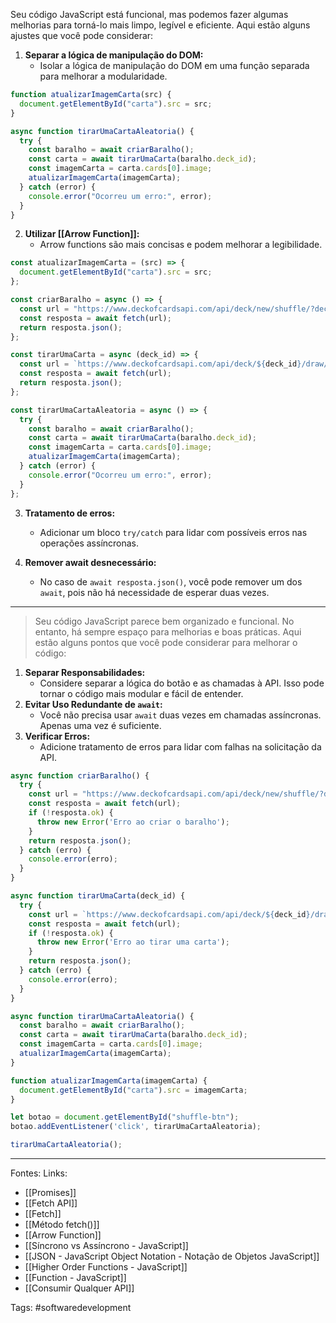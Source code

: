 Seu código JavaScript está funcional, mas podemos fazer algumas melhorias para torná-lo mais limpo, legível e eficiente. Aqui estão alguns ajustes que você pode considerar:

1. **Separar a lógica de manipulação do DOM:**
   - Isolar a lógica de manipulação do DOM em uma função separada para melhorar a modularidade.

```javascript
function atualizarImagemCarta(src) {
  document.getElementById("carta").src = src;
}

async function tirarUmaCartaAleatoria() {
  try {
    const baralho = await criarBaralho();
    const carta = await tirarUmaCarta(baralho.deck_id);
    const imagemCarta = carta.cards[0].image;
    atualizarImagemCarta(imagemCarta);
  } catch (error) {
    console.error("Ocorreu um erro:", error);
  }
}
```

2. **Utilizar [[Arrow Function]]:**
   - Arrow functions são mais concisas e podem melhorar a legibilidade.

```javascript
const atualizarImagemCarta = (src) => {
  document.getElementById("carta").src = src;
};

const criarBaralho = async () => {
  const url = "https://www.deckofcardsapi.com/api/deck/new/shuffle/?deck_count=1";
  const resposta = await fetch(url);
  return resposta.json();
};

const tirarUmaCarta = async (deck_id) => {
  const url = `https://www.deckofcardsapi.com/api/deck/${deck_id}/draw/?count=1`;
  const resposta = await fetch(url);
  return resposta.json();
};

const tirarUmaCartaAleatoria = async () => {
  try {
    const baralho = await criarBaralho();
    const carta = await tirarUmaCarta(baralho.deck_id);
    const imagemCarta = carta.cards[0].image;
    atualizarImagemCarta(imagemCarta);
  } catch (error) {
    console.error("Ocorreu um erro:", error);
  }
};
```

3. **Tratamento de erros:**
   - Adicionar um bloco `try/catch` para lidar com possíveis erros nas operações assíncronas.

4. **Remover await desnecessário:**
   - No caso de `await resposta.json()`, você pode remover um dos `await`, pois não há necessidade de esperar duas vezes.

---
>Seu código JavaScript parece bem organizado e funcional. No entanto, há sempre espaço para melhorias e boas práticas. Aqui estão alguns pontos que você pode considerar para melhorar o código:

1. **Separar Responsabilidades:**
   - Considere separar a lógica do botão e as chamadas à API. Isso pode tornar o código mais modular e fácil de entender.
2. **Evitar Uso Redundante de `await`:**
   - Você não precisa usar `await` duas vezes em chamadas assíncronas. Apenas uma vez é suficiente.
3. **Verificar Erros:**
   - Adicione tratamento de erros para lidar com falhas na solicitação da API.

```javascript
async function criarBaralho() {
  try {
    const url = "https://www.deckofcardsapi.com/api/deck/new/shuffle/?deck_count=1";
    const resposta = await fetch(url);
    if (!resposta.ok) {
      throw new Error('Erro ao criar o baralho');
    }
    return resposta.json();
  } catch (erro) {
    console.error(erro);
  }
}

async function tirarUmaCarta(deck_id) {
  try {
    const url = `https://www.deckofcardsapi.com/api/deck/${deck_id}/draw/?count=1`;
    const resposta = await fetch(url);
    if (!resposta.ok) {
      throw new Error('Erro ao tirar uma carta');
    }
    return resposta.json();
  } catch (erro) {
    console.error(erro);
  }
}

async function tirarUmaCartaAleatoria() {
  const baralho = await criarBaralho();
  const carta = await tirarUmaCarta(baralho.deck_id);
  const imagemCarta = carta.cards[0].image;
  atualizarImagemCarta(imagemCarta);
}

function atualizarImagemCarta(imagemCarta) {
  document.getElementById("carta").src = imagemCarta;
}

let botao = document.getElementById("shuffle-btn");
botao.addEventListener('click', tirarUmaCartaAleatoria);

tirarUmaCartaAleatoria();
```
---
Fontes:
Links:
- [[Promises]]
- [[Fetch API]]
- [[Fetch]]
- [[Método fetch()]]
- [[Arrow Function]]
- [[Síncrono vs Assíncrono - JavaScript]]
- [[JSON - JavaScript Object Notation - Notação de Objetos JavaScript]]
- [[Higher Order Functions - JavaScript]]
- [[Function - JavaScript]]
- [[Consumir Qualquer API]]

Tags: #softwaredevelopment 